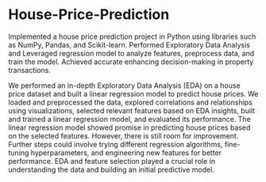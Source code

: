 # House-Price-Prediction
Implemented a house price prediction project in Python using libraries such as NumPy, Pandas, and Scikit-learn. Performed Exploratory Data Analysis and Leveraged regression model to analyze features, preprocess data, and train the model. Achieved accurate enhancing decision-making in property transactions.

We performed an in-depth Exploratory Data Analysis (EDA) on a house price dataset and built a linear regression model to predict house prices. 
We loaded and preprocessed the data, explored correlations and relationships using visualizations, selected relevant features based on EDA insights, built and trained a linear regression model, and evaluated its performance.
The linear regression model showed promise in predicting house prices based on the selected features.
However, there is still room for improvement. Further steps could involve trying different regression algorithms, fine-tuning hyperparameters, and engineering new features for better performance.
EDA and feature selection played a crucial role in understanding the data and building an initial predictive model.
